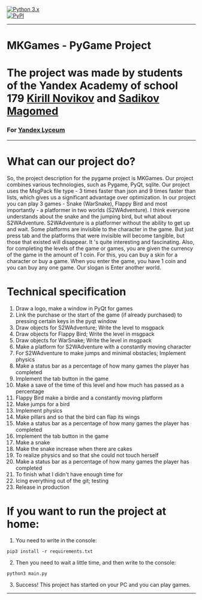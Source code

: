 <a target="_blank" rel="noopener noreferrer" href="https://camo.githubusercontent.com/ef3892af739fbe7080947664c6e20d9fbf160facc87e77b6f43267d6be840cba/68747470733a2f2f696d672e736869656c64732e696f2f707970692f707976657273696f6e732f766b5f6170692e737667"><img src="https://camo.githubusercontent.com/ef3892af739fbe7080947664c6e20d9fbf160facc87e77b6f43267d6be840cba/68747470733a2f2f696d672e736869656c64732e696f2f707970692f707976657273696f6e732f766b5f6170692e737667" alt="Python 3.x" style="max-width: 100%;"></a><br>
<a href="#"><img src="https://camo.githubusercontent.com/38f5db5524ba43e7262dfbca1f7d3631ba127fb1596785dfd707d5fc671821c9/687474703a2f2f466f7254686542616467652e636f6d2f696d616765732f6261646765732f6d6164652d776974682d707974686f6e2e737667" alt="PyPI" data-canonical-src="http://ForTheBadge.com/images/badges/made-with-python.svg" style="max-width: 100%;"></a>

---
# MKGames - PyGame Project
# The project was made by students of the Yandex Academy of school 179 [Kirill Novikov](https://github.com/knQzx) and [Sadikov Magomed](https://github.com/Magprone)
### For [Yandex Lyceum](https://yandexlyceum.ru)

---
# What can our project do?
So, the project description for the pygame project is MKGames. Our project combines various technologies,
such as Pygame, PyQt, sqlite. Our project uses the MsgPack file type -
3 times faster than json and 9 times faster than lists, which gives us a significant advantage
over optimization. In our project you can play 3 games - Snake (WarSnake), Flappy Bird and most importantly -
a platformer in two worlds (S2WAdventure). I think everyone understands about the snake and the jumping bird, but what about S2WAdventure.
S2WAdventure is a platformer without the ability to get up and wait. Some platforms are invisible to the character in the game.
But just press tab and the platforms that were invisible will become tangible, but those that existed will disappear. It
's quite interesting and fascinating. Also, for completing the levels of the game or games, you are given the currency of the game in the amount of 1 coin.
For this, you can buy a skin for a character or buy a game. When you enter the game, you have 1 coin and you can buy any one game.
Our slogan is Enter another world.
# Technical specification
1) Draw a logo, make a window in PyQt for games
2) Link the purchase or the start of the game (if already purchased) to pressing certain keys in the pyqt window
3) Draw objects for S2WAdventure; Write the level to msgpack
4) Draw objects for Flappy Bird; Write the level in msgpack
5) Draw objects for WarSnake; Write the level in msgpack
6) Make a platform for S2WAdventure with a constantly moving character
7) For S2WAdventure to make jumps and minimal obstacles; Implement physics
8) Make a status bar as a percentage of how many games the player has completed
9) Implement the tab button in the game
10) Make a save of the time of this level and how much has passed as a percentage
11) Flappy Bird make a birdie and a constantly moving platform
12) Make jumps for a bird
13) Implement physics
14) Make pillars and so that the bird can flap its wings
15) Make a status bar as a percentage of how many games the player has completed
16) Implement the tab button in the game
17) Make a snake
18) Make the snake increase when there are cakes
19) To realize physics and so that she could not touch herself
20) Make a status bar as a percentage of how many games the player has completed
21) To finish what I didn't have enough time for
22) Icing everything out of the git; testing
23) Release in production
# If you want to run the project at home:
1. You need to write in the console:
```
pip3 install -r requirements.txt
```
2. Then you need to wait a little time, and then write to the console:
```
python3 main.py
```
3. Success! This project has started on your PC and you can play games.
---
